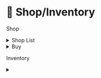 # 💼 Shop/Inventory

Shop

<details>

<summary>Shop List</summary>

<img src="../../.gitbook/assets/shoplist (1).png" alt="" data-size="original">

</details>

<details>

<summary>Buy</summary>

<img src="../../.gitbook/assets/shopbuy (1).png" alt="" data-size="original">

</details>



Inventory

<details>

<summary></summary>



</details>
